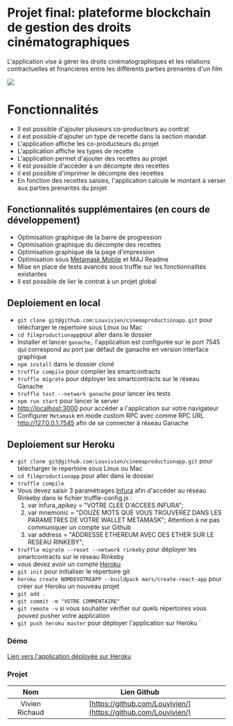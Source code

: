 # Projet final: plateforme blockchain de gestion des droits cinématographiques

L'application vise à gérer les droits cinématographiques et les relations contractuelles et financières entre les différents parties prenantes d'un film

![](https://srushtivfx.com/wp-content/uploads/2018/08/Evoution-of-Film-industry-Srushti-VFX.png)

# Fonctionnalités

- Il est possible d'ajouter plusieurs co-producteurs au contrat
- il est possible d'ajouter un type de recette dans la section mandat
- L'application affiche les co-producteurs du projet
- L'application affiche les types de recette
- L'application permet d'ajouter des recettes au projet
- Il est possible d'accéder à un décompte des recettes
- il est possible d'imprimer le décompte des recettes
- En fonction des recettes saisies, l'application calcule le montant à verser aux parties prenantes du projet

## Fonctionnalités supplémentaires (en cours de développement)

- Optimisation graphique de la barre de progression
- Optimisation graphique du décompte des recettes
- Optimisation graphique de la page d'impression
- Optimisation sous [Metamask Mobile](https://play.google.com/store/apps/details?id=io.metamask&hl=en) et MAJ Readme
- Mise en place de tests avancés sous truffle sur les fonctionnalités existantes
- Il est possible de lier le contrat à un projet global

## Deploiement en local

- `git clone git@github.com:Louvivien/cinemaproductionapp.git` pour télécharger le repertoire sous Linux ou Mac
- `cd filmproductionapp`pour aller dans le dossier
- Installer et lancer `ganache,` l'application est configurée sur le port 7545 qui correspond au port par défaut de ganache en version interface graphique
- `npm install` dans le dossier cloné
- `truffle compile` pour compiler les smartcontracts
- `truffle migrate` pour déployer les smartcontracts sur le réseau Ganache
- `truffle test --network ganache` pour lancer les tests
- `npm run start` pour lancer le server
- [http://localhost:3000](http://localhost:3000) pour accéder a l'application sur votre navigateur
- Configurer `Metamask` en mode custom RPC avec comme RPC URL http://127.0.0.1:7545 afin de se connecter à réseau Ganache

## Deploiement sur Heroku

- `git clone git@github.com:Louvivien/cinemaproductionapp.git` pour télécharger le repertoire sous Linux ou Mac
- `cd filmproductionapp` pour aller dans le dossier
- `truffle compile`
- Vous devez saisir 3 paramétrages [Infura](https://infura.io/dashboard) afin d'accéder au réseau Rinkeby dans le fichier truffle-config.js :
  1. var infura_apikey = "VOTRE CLEE D'ACCEES INFURA";
  2. var mnemonic = "DOUZE MOTS QUE VOUS TROUVEREZ DANS LES PARAMETRES DE VOTRE WALLET METAMASK";
     Attention à ne pas communiquer un compte sur Github
  3. var address = "ADDRESSE ETHEREUM AVEC DES ETHER SUR LE RESEAU RINKEBY";
- `truffle migrate --reset --network rinkeby` pour déployer les smartcontracts sur le réseau Rinkeby
- vous devez avoir un compte [Heroku](https://heroku.com)
- `git init` pour initialiser le répertoire git
- `heroku create NOMDEVOTREAPP --buildpack mars/create-react-app` pour créer sur Heroku un nouveau projet
- `git add .`
- `git commit -m "VOTRE COMMENTAIRE"`
- `git remote -v` si vous souhaiter vérifier sur quels répertoires vous pouvez pusher votre application
- `git push heroku master` pour déployer l'application sur Heroku
  `

### Démo

[Lien vers l'application déployée sur Heroku](https://cinemaproductionapp.herokuapp.com/)

### Projet

|      Nom       |                          Lien Github                           |
| :------------: | :------------------------------------------------------------: |
| Vivien Richaud | [https://github.com/Louvivien/](https://github.com/Louvivien/) |
